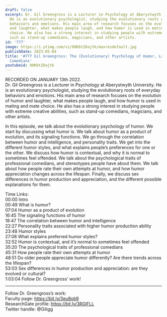 ```yaml
---
draft: false
excerpt: Dr. Gil Greengross is a Lecturer in Psychology at Aberystwyth University.
  He is an evolutionary psychologist, studying the evolutionary roots of everyday
  behaviors and emotions. His main area of research focuses on the evolution of humor
  and laughter, what makes people laugh, and how humor is used in mating and mate
  choice. He also has a strong interest in studying people with extreme creative abilities,
  such as stand-up comedians, magicians, and other artists.
id: '777'
image: https://i.ytimg.com/vi/8OKbtZ6ojtk/maxresdefault.jpg
publishDate: 2023-05-04
title: '#777 Gil Greengross: The (Evolutionary) Psychology of Humor, Laughter, and
  Comedians'
youtubeid: 8OKbtZ6ojtk
---
```

<div class="timelinks">

RECORDED ON JANUARY 13th 2022.  
Dr. Gil Greengross is a Lecturer in Psychology at Aberystwyth University. He is an evolutionary psychologist, studying the evolutionary roots of everyday behaviors and emotions. His main area of research focuses on the evolution of humor and laughter, what makes people laugh, and how humor is used in mating and mate choice. He also has a strong interest in studying people with extreme creative abilities, such as stand-up comedians, magicians, and other artists.

In this episode, we talk about the evolutionary psychology of humor. We start by discussing what humor is. We talk about humor as a product of evolution, and its signaling functions. We go through the correlation between humor and intelligence, and personality traits. We get into the different humor styles, and what explains people’s preferences for one or the other. We discuss how humor is contextual, and why it is normal to sometimes feel offended. We talk about the psychological traits of professional comedians, and stereotypes people have about them. We talk about how people rate their own attempts at humor, and how humor appreciation changes across the lifespan. Finally, we discuss sex differences in humor production and appreciation, and the different possible explanations for them.

Time Links:  
<time>00:00</time> Intro  
<time>00:49</time> What is humor?  
<time>07:04</time> Humor as a product of evolution  
<time>16:45</time> The signaling functions of humor  
<time>18:47</time> The correlation between humor and intelligence  
<time>22:27</time> Personality traits associated with higher humor production ability  
<time>23:48</time> Humor styles  
<time>27:08</time> What explains preferred humor styles?  
<time>32:52</time> Humor is contextual, and it’s normal to sometimes feel offended  
<time>35:20</time> The psychological traits of professional comedians  
<time>45:31</time> How people rate their own attempts at humor  
<time>48:51</time> Do older people appreciate humor differently? Are there trends across the lifespan?  
<time>53:03</time> Sex differences in humor production and appreciation: are they evolved or cultural?  
<time>1:03:04</time> Follow Dr. Greengross’ work!

---

Follow Dr. Greengross’s work:  
Faculty page: https://bit.ly/3eu8ob9  
ResearchGate profile: https://bit.ly/3RGlFLL  
Twitter handle: @Giligg
</div>

